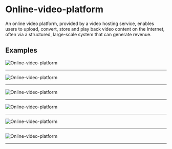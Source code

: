 # Online-video-platform
An online video platform, provided by a video hosting service, enables users to upload, convert, store and play back video content on the Internet, often via a structured, large-scale system that can generate revenue.

## Examples
![Online-video-platform](https://github.com/LazyBruceWayne/Online-video-platform/blob/master/1.png)
<hr>

![Online-video-platform](https://github.com/LazyBruceWayne/Online-video-platform/blob/master/2.png)
<hr>

![Online-video-platform](https://github.com/LazyBruceWayne/Online-video-platform/blob/master/3.png)
<hr>

![Online-video-platform](https://github.com/LazyBruceWayne/Online-video-platform/blob/master/4.png)
<hr>

![Online-video-platform](https://github.com/LazyBruceWayne/Online-video-platform/blob/master/5.png)
<hr>

![Online-video-platform](https://github.com/LazyBruceWayne/Online-video-platform/blob/master/6.png)
<hr>
